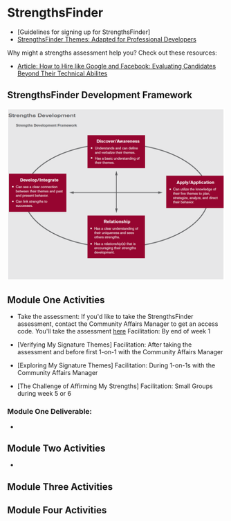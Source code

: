 # StrengthsFinder

* [Guidelines for signing up for StrengthsFinder]
* [StrengthsFinder Themes: Adapted for Professional Developers](https://docs.google.com/document/d/1D4AE3y8yVXx5PI7wtPcbdTEz-IbXl6CJm_EZAwkTHew/edit?usp=sharing)

Why might a strengths assessment help you? Check out these resources:
* [Article: How to Hire like Google and Facebook: Evaluating Candidates Beyond Their Technical Abilites](http://www.forbes.com/sites/ashoka/2014/04/15/how-to-hire-like-google-and-facebook-evaluating-candidates-beyond-their-technical-ability/#d8f2a234f156)

## StrengthsFinder Development Framework
![StrengthsDevelopment](images/StrengthsDevelopment.png)

## Module One Activities

* Take the assessment: If you'd like to take the StrengthsFinder assessment, contact the Community Affairs Manager to get an access code. You'll take the assessment [here](http://www.strengthsquest.com/home.aspx)
   Facilitation: By end of week 1

* [Verifying My Signature Themes]
   Facilitation: After taking the assessment and before first 1-on-1 with the Community Affairs Manager

* [Exploring My Signature Themes]
   Facilitation: During 1-on-1s with the Community Affairs Manager

* [The Challenge of Affirming My Strengths]
   Facilitation: Small Groups during week 5 or 6

### Module One Deliverable:

* 

## Module Two Activities

* 

## Module Three Activities

## Module Four Activities
